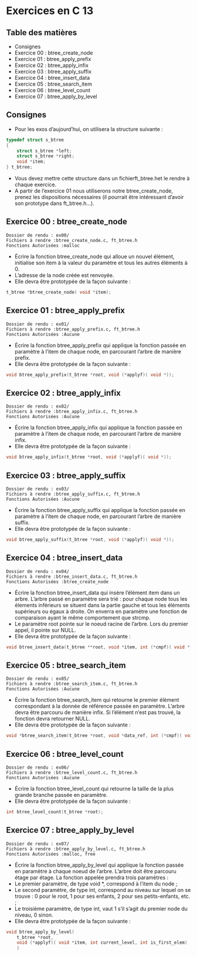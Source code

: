 # Exercices en C 13


## Table des matières

- Consignes
- Exercice 00 : btree_create_node
- Exercice 01 : btree_apply_prefix
- Exercice 02 : btree_apply_infix
- Exercice 03 : btree_apply_suffix
- Exercice 04 : btree_insert_data
- Exercice 05 : btree_search_item
- Exercice 06 : btree_level_count
- Exercice 07 : btree_apply_by_level

## Consignes


- Pour les exos d’aujourd’hui, on utilisera la structure suivante :

```C
typedef struct s_btree
{
    struct s_btree *left;
    struct s_btree *right;
    void *item;
} t_btree;
```
- Vous devez mettre cette structure dans un fichierft_btree.het le rendre à chaque exercice.
- A partir de l’exercice 01 nous utiliserons notre btree_create_node, prenez les dispositions nécessaires (il pourrait être intéressant d’avoir son prototype dans ft_btree.h...).

## Exercice 00 : btree_create_node

```
Dossier de rendu : ex00/
Fichiers à rendre :btree_create_node.c, ft_btree.h
Fonctions Autorisées :malloc
```
- Écrire la fonction btree_create_node qui alloue un nouvel élément, initialise son item à la valeur du paramètre et tous les autres éléments à 0.
- L’adresse de la node créée est renvoyée.
- Elle devra être prototypée de la façon suivante :

```C
t_btree *btree_create_node( void *item);
```

## Exercice 01 : btree_apply_prefix

```
Dossier de rendu : ex01/
Fichiers à rendre :btree_apply_prefix.c, ft_btree.h
Fonctions Autorisées :Aucune
```
- Écrire la fonction btree_apply_prefix qui applique la fonction passée en paramètre à l’item de chaque node, en parcourant l’arbre de manière prefix.
- Elle devra être prototypée de la façon suivante :

```C
void btree_apply_prefix(t_btree *root, void (*applyf)( void *));
```

## Exercice 02 : btree_apply_infix

```
Dossier de rendu : ex02/
Fichiers à rendre :btree_apply_infix.c, ft_btree.h
Fonctions Autorisées :Aucune
```
- Écrire la fonction btree_apply_infix qui applique la fonction passée en paramètre à l’item de chaque node, en parcourant l’arbre de manière infix.
- Elle devra être prototypée de la façon suivante :

```C
void btree_apply_infix(t_btree *root, void (*applyf)( void *));
```

## Exercice 03 : btree_apply_suffix

```
Dossier de rendu : ex03/
Fichiers à rendre :btree_apply_suffix.c, ft_btree.h
Fonctions Autorisées :Aucune
```
- Écrire la fonction btree_apply_suffix qui applique la fonction passée en paramètre à l’item de chaque node, en parcourant l’arbre de manière suffix.
- Elle devra être prototypée de la façon suivante :

```C
void btree_apply_suffix(t_btree *root, void (*applyf)( void *));
```

## Exercice 04 : btree_insert_data

```
Dossier de rendu : ex04/
Fichiers à rendre :btree_insert_data.c, ft_btree.h
Fonctions Autorisées :btree_create_node
```
- Écrire la fonction btree_insert_data qui insère l’élément item dans un arbre.
    L’arbre passé en paramètre sera trié : pour chaque node tous les élements inférieurs se situent dans la partie gauche et tous les éléments supérieurs ou égaux
    à droite. On enverra en paramètre une fonction de comparaison ayant le même
    comportement que strcmp.
- Le paramètre root pointe sur le noeud racine de l’arbre. Lors du premier appel, il pointe sur NULL.
- Elle devra être prototypée de la façon suivante :

```C
void btree_insert_data(t_btree **root, void *item, int (*cmpf)( void *, void *));
```

## Exercice 05 : btree_search_item

```
Dossier de rendu : ex05/
Fichiers à rendre :btree_search_item.c, ft_btree.h
Fonctions Autorisées :Aucune
```
- Écrire la fonction btree_search_item qui retourne le premier élèment correspondant à la donnée de référence passée en paramètre. L’arbre devra être parcouru de manière infix. Si l’élément n’est pas trouvé, la fonction devra retourner NULL.
- Elle devra être prototypée de la façon suivante :

```C
void *btree_search_item(t_btree *root, void *data_ref, int (*cmpf)( void *, void *));
```

## Exercice 06 : btree_level_count

```
Dossier de rendu : ex06/
Fichiers à rendre :btree_level_count.c, ft_btree.h
Fonctions Autorisées :Aucune
```
- Écrire la fonction btree_level_count qui retourne la taille de la plus grande branche passée en paramètre.
- Elle devra être prototypée de la façon suivante :

```C
int btree_level_count(t_btree *root);
```

## Exercice 07 : btree_apply_by_level

```
Dossier de rendu : ex07/
Fichiers à rendre :btree_apply_by_level.c, ft_btree.h
Fonctions Autorisées :malloc, free
```
- Écrire la fonction btree_apply_by_level qui applique la fonction passée en paramètre à chaque noeud de l’arbre. L’arbre doit être parcouru étage par étage. La fonction appelée prendra trois paramètres :
- Le premier paramètre, de type void *, correspond à l’item du node ;
- Le second paramètre, de type int, correspond au niveau sur lequel on se trouve : 0 pour le root, 1 pour ses enfants, 2 pour ses petits-enfants, etc. ;
- Le troisième paramètre, de type int, vaut 1 s’il s’agit du premier node du niveau, 0 sinon.
- Elle devra être prototypée de la façon suivante :

```C
void btree_apply_by_level(
    t_btree *root, 
    void (*applyf)( void *item, int current_level, int is_first_elem)
    )
```

